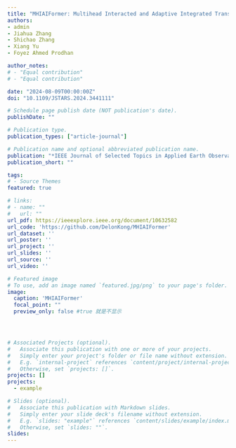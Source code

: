 ```yaml
---
title: "MHIAIFormer: Multihead Interacted and Adaptive Integrated Transformer With Spatial-Spectral Attention for Hyperspectral Image Classification"
authors:
- admin
- Jiahua Zhang
- Shichao Zhang
- Xiang Yu
- Foyez Ahmed Prodhan

author_notes:
# - "Equal contribution"
# - "Equal contribution"

date: "2024-08-09T00:00:00Z"
doi: "10.1109/JSTARS.2024.3441111"

# Schedule page publish date (NOT publication's date).
publishDate: ""

# Publication type.
publication_types: ["article-journal"]

# Publication name and optional abbreviated publication name.
publication: "*IEEE Journal of Selected Topics in Applied Earth Observations and Remote Sensing*"
publication_short: ""

tags:
# - Source Themes
featured: true

# links:
# - name: ""
#   url: ""
url_pdf: https://ieeexplore.ieee.org/document/10632582
url_code: 'https://github.com/DelonKong/MHIAIFormer'
url_dataset: ''
url_poster: ''
url_project: ''
url_slides: ''
url_source: ''
url_video: ''

# Featured image
# To use, add an image named `featured.jpg/png` to your page's folder. 
image:
  caption: 'MHIAIFormer'
  focal_point: ""
  preview_only: false #true 就是不显示




# Associated Projects (optional).
#   Associate this publication with one or more of your projects.
#   Simply enter your project's folder or file name without extension.
#   E.g. `internal-project` references `content/project/internal-project/index.md`.
#   Otherwise, set `projects: []`.
projects: []
projects:
  - example

# Slides (optional).
#   Associate this publication with Markdown slides.
#   Simply enter your slide deck's filename without extension.
#   E.g. `slides: "example"` references `content/slides/example/index.md`.
#   Otherwise, set `slides: ""`.
slides: 
---
```

